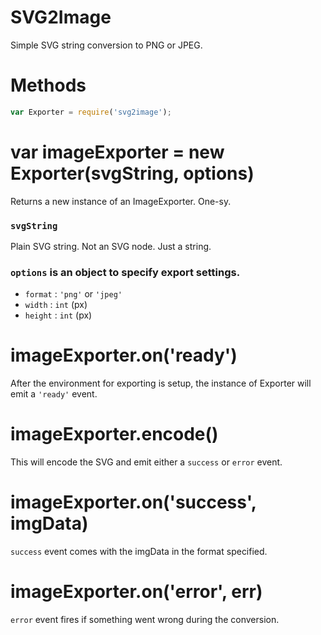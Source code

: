 # SVG2Image
Simple SVG string conversion to PNG or JPEG.

# Methods
```javascript
var Exporter = require('svg2image');
```

# var imageExporter = new Exporter(svgString, options)
Returns a new instance of an ImageExporter. One-sy.

### `svgString`
Plain SVG string. Not an SVG node. Just a string.

### `options` is an object to specify export settings.
- `format` : `'png'` or `'jpeg'`
- `width` : `int` (px)
- `height` : `int` (px)

# imageExporter.on('ready')
After the environment for exporting is setup, the instance of Exporter will emit a `'ready'` event.

# imageExporter.encode()
This will encode the SVG and emit either a `success` or `error` event.

# imageExporter.on('success', imgData)
`success` event comes with the imgData in the format specified.

# imageExporter.on('error', err)
`error` event fires if something went wrong during the conversion.

